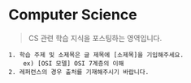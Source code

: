 # Computer Science
> CS 관련 학습 지식을 포스팅하는 영역입니다.

```
1. 학습 주제 및 소제목은 글 제목에 [소제목]을 기입해주세요.
    ex) [OSI 모델] OSI 7계층의 이해
2. 레퍼런스의 경우 출처를 기재해주시기 바랍니다.
```